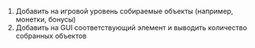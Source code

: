 1. Добавить на игровой уровень собираемые объекты (например, монетки, бонусы)
2. Добавить на GUI соответствующий элемент и выводить количество собранных объектов